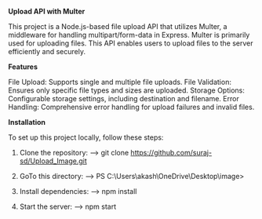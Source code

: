 ****Upload API with Multer****

This project is a Node.js-based file upload API that utilizes Multer, a middleware for handling multipart/form-data in Express. Multer is primarily used for uploading files. This API enables users to upload files to the server efficiently and securely.

**Features**

File Upload: Supports single and multiple file uploads.
File Validation: Ensures only specific file types and sizes are uploaded.
Storage Options: Configurable storage settings, including destination and filename.
Error Handling: Comprehensive error handling for upload failures and invalid files.

**Installation**

To set up this project locally, follow these steps:

1. Clone the repository:
-->  git clone https://github.com/suraj-sd/Upload_Image.git

2. GoTo this directory:
-->  PS C:\Users\akash\OneDrive\Desktop\image>

3. Install dependencies:
-->  npm install
  
4. Start the server:
-->  npm start
